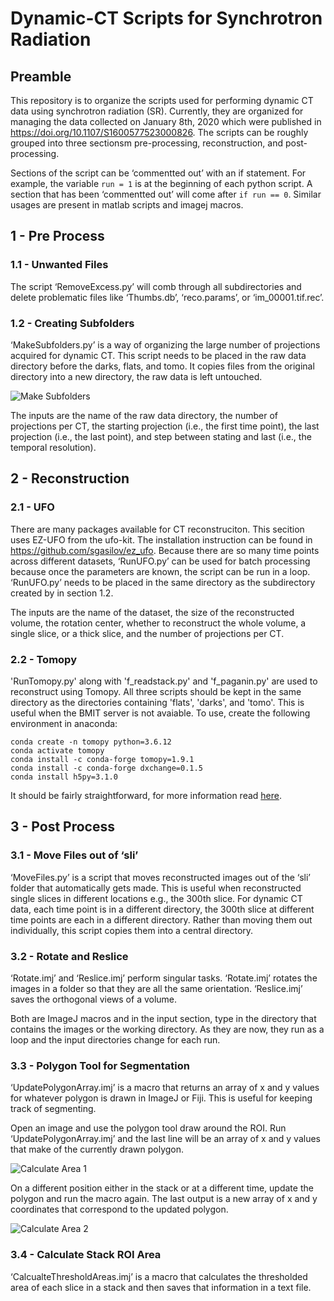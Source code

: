 # Dynamic-CT Scripts for Synchrotron Radiation
## Preamble
This repository is to organize the scripts used for performing dynamic CT data using synchrotron radiation (SR). Currently, they are organized for managing the data collected on January 8th, 2020 which were published in https://doi.org/10.1107/S1600577523000826. The scripts can be roughly grouped into three sectionsm pre-processing, reconstruction, and post-processing.

Sections of the script can be ‘commentted out’ with an if statement. For example, the variable ```run = 1``` is at the beginning of each python script. A section that has been ‘commentted out’ will come after ```if run == 0```. Similar usages are present in matlab scripts and imagej macros. 

## 1 - Pre Process
### 1.1 - Unwanted Files
The script ‘RemoveExcess.py’ will comb through all subdirectories and delete problematic files like ‘Thumbs.db’, ‘reco.params’, or ‘im_00001.tif.rec’.

### 1.2 - Creating Subfolders
‘MakeSubfolders.py’ is a way of organizing the large number of projections acquired for dynamic CT. This script needs to be placed in the raw data directory before the darks, flats, and tomo. It copies files from the original directory into a new directory, the raw data is left untouched.

![Make Subfolders](https://github.com/xfding57/XFDing-Dynamic-CT-Codes/blob/main/media/CreateSubfolders.jpg)

The inputs are the name of the raw data directory, the number of projections per CT, the starting projection (i.e., the first time point), the last projection (i.e., the last point), and step between stating and last (i.e., the temporal resolution).

## 2 - Reconstruction
### 2.1 - UFO
There are many packages available for CT reconstruciton. This secition uses EZ-UFO from the ufo-kit. The installation instruction can be found in https://github.com/sgasilov/ez_ufo. Because there are so many time points across different datasets, ‘RunUFO.py’ can be used for batch processing because once the parameters are known, the script can be run in a loop. ‘RunUFO.py’ needs to be placed in the same directory as the subdirectory created by in section 1.2.

The inputs are the name of the dataset, the size of the reconstructed volume, the rotation center, whether to reconstruct the whole volume, a single slice, or a thick slice, and the number of projections per CT.

### 2.2 - Tomopy
'RunTomopy.py' along with 'f_readstack.py' and 'f_paganin.py' are used to reconstruct using Tomopy. All three scripts should be kept in the same directory as the directories containing 'flats', 'darks', and 'tomo'. This is useful when the BMIT server is not avaiable. To use, create the following environment in anaconda:
```
conda create -n tomopy python=3.6.12
conda activate tomopy
conda install -c conda-forge tomopy=1.9.1
conda install -c conda-forge dxchange=0.1.5
conda install h5py=3.1.0
```
It should be fairly straightforward, for more information read [here](https://tomopy.readthedocs.io/en/latest/api.html). 

## 3 - Post Process
### 3.1 - Move Files out of ‘sli’
‘MoveFiles.py’ is a script that moves reconstructed images out of the ‘sli’ folder that automatically gets made. This is useful when reconstructed single slices in different locations e.g., the 300th slice. For dynamic CT data, each time point is in a different directory, the 300th slice at different time points are each in a different directory. Rather than moving them out individually, this script copies them into a central directory.

### 3.2 - Rotate and Reslice
‘Rotate.imj’ and ‘Reslice.imj’ perform singular tasks. ‘Rotate.imj’ rotates the images in a folder so that they are all the same orientation. ‘Reslice.imj’ saves the orthogonal views of a volume.

Both are ImageJ macros and in the input section, type in the directory that contains the images or the working directory. As they are now, they run as a loop and the input directories change for each run.

### 3.3 -	Polygon Tool for Segmentation
‘UpdatePolygonArray.imj’ is a macro that returns an array of x and y values for whatever polygon is drawn in ImageJ or Fiji. This is useful for keeping track of segmenting.

Open an image and use the polygon tool draw around the ROI. Run ‘UpdatePolygonArray.imj’ and the last line will be an array of x and y values that make of the currently drawn polygon.

![Calculate Area 1](https://github.com/xfding57/XFDing-Dynamic-CT-Codes/blob/main/media/PolygonArea1.PNG)

On a different position either in the stack or at a different time, update the polygon and run the macro again. The last output is a new array of x and y coordinates that correspond to the updated polygon.

![Calculate Area 2](https://github.com/xfding57/XFDing-Dynamic-CT-Codes/blob/main/media/PolygonArea2.PNG)

### 3.4 -	Calculate Stack ROI Area
‘CalcualteThresholdAreas.imj’ is a macro that calculates the thresholded area of each slice in a stack and then saves that information in a text file.
